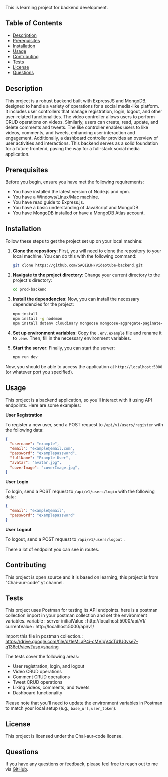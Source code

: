 This is learning project for backend development.

## Table of Contents

- [Description](#description)
- [Prerequisites](#prerequisites)
- [Installation](#installation)
- [Usage](#usage)
- [Contributing](#contributing)
- [Tests](#tests)
- [License](#license)
- [Questions](#questions)

## Description
This project is a robust backend built with ExpressJS and MongoDB, designed to handle a variety of operations for a social media-like platform. It includes user controllers that manage registration, login, logout, and other user-related functionalities. The video controller allows users to perform CRUD operations on videos. Similarly, users can create, read, update, and delete comments and tweets. The like controller enables users to like videos, comments, and tweets, enhancing user interaction and engagement. Additionally, a dashboard controller provides an overview of user activities and interactions. This backend serves as a solid foundation for a future frontend, paving the way for a full-stack social media application.

## Prerequisites

Before you begin, ensure you have met the following requirements:

- You have installed the latest version of Node.js and npm.
- You have a Windows/Linux/Mac machine.
- You have read guide to Express.js.
- You have a basic understanding of JavaScript and MongoDB.
- You have MongoDB installed or have a MongoDB Atlas account.


## Installation


Follow these steps to get the project set up on your local machine:

1. **Clone the repository**: First, you will need to clone the repository to your local machine. You can do this with the following command:

    ```bash
    git clone https://github.com/SAQIBJH/videotube-backend.git
    ```

2. **Navigate to the project directory**: Change your current directory to the project's directory:

    ```bash
    cd prod-backend
    ```

3. **Install the dependencies**: Now, you can install the necessary dependencies for the project:

    ```bash
    npm install
    npm install -g nodemon
    npm install dotenv cloudinary mongoose mongoose-aggregate-paginate-v2 bcrypt jsonwebtoken express cors cookie-parser cloudinary multer

    ```

4. **Set up environment variables**: Copy the `.env.example` file and rename it to `.env`. Then, fill in the necessary environment variables.

5. **Start the server**: Finally, you can start the server:

    ```bash
    npm run dev
    ```

Now, you should be able to access the application at `http://localhost:5000` (or whatever port you specified).


## Usage

This project is a backend application, so you'll interact with it using API endpoints. Here are some examples:

**User Registration**

To register a new user, send a POST request to `/api/v1/users/register` with the following data:

```json
{
  "username": "example",
  "email": "example@email.com",
  "password": "examplepassword",
  "fullName": "Example User",
  "avatar": "avatar.jpg",
  "coverImage": "coverImage.jpg",
}


```

**User Login**

To login, send a POST request to `/api/v1/users/login` with the following data:

```json
{
  "email": "example@email",
  "password": "examplepassword"
}
```

**User Logout**

To logout, send a POST request to `/api/v1/users/logout` .

There a lot of endpoint you can see in routes.




## Contributing
This project is open source and it is based on learning, this project is from "Chai-aur-code" yt channel.

## Tests
This project uses Postman for testing its API endpoints. 
here is a postman collection import in your postman collection and set the environment variables.
variable : server  initialValue : http://localhost:5000/api/v1/  currentValue : http://localhost:5000/api/v1/

import this file in postman collection.: https://drive.google.com/file/d/1eMLaP4i-cMVIgV4cTd1U0vse7-q136cf/view?usp=sharing 

The tests cover the following areas:

- User registration, login, and logout
- Video CRUD operations
- Comment CRUD operations
- Tweet CRUD operations
- Liking videos, comments, and tweets
- Dashboard functionality

Please note that you'll need to update the environment variables in Postman to match your local setup (e.g., `base_url`, `user_token`).

## License

This project is licensed under the Chai-aur-code license.

## Questions

If you have any questions or feedback, please feel free to reach out to me via [GitHub](https://github.com/SAQIBJH/videotube-backend).

